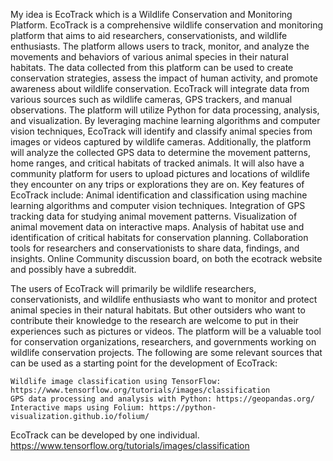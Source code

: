 My idea is EcoTrack which is a Wildlife Conservation and Monitoring Platform. EcoTrack is a comprehensive wildlife conservation and monitoring platform that aims to aid researchers, conservationists, and wildlife enthusiasts. The platform allows users to track, monitor, and analyze the movements and behaviors of various animal species in their natural habitats. The data collected from this platform can be used to create conservation strategies, assess the impact of human activity, and promote awareness about wildlife conservation. EcoTrack will integrate data from various sources such as wildlife cameras, GPS trackers, and manual observations. The platform will utilize Python for data processing, analysis, and visualization. By leveraging machine learning algorithms and computer vision techniques, EcoTrack will identify and classify animal species from images or videos captured by wildlife cameras. Additionally, the platform will analyze the collected GPS data to determine the movement patterns, home ranges, and critical habitats of tracked animals. It will also have a community platform for users to upload pictures and locations of wildlife they encounter on any trips or explorations they are on. 
Key features of EcoTrack include: 
Animal identification and classification using machine learning algorithms and computer vision techniques.
    Integration of GPS tracking data for studying animal movement patterns.
    Visualization of animal movement data on interactive maps.
    Analysis of habitat use and identification of critical habitats for conservation planning.
    Collaboration tools for researchers and conservationists to share data, findings, and insights.
    Online Community discussion board, on both the ecotrack website and possibly have a subreddit. 

The users of EcoTrack will primarily be wildlife researchers, conservationists, and wildlife enthusiasts who want to monitor and protect animal species in their natural habitats. But other outsiders who want to contribute their knowledge to the research are welcome to put in their experiences such as pictures or videos.  The platform will be a valuable tool for conservation organizations, researchers, and governments working on wildlife conservation projects.
The following are some relevant sources that can be used as a starting point for the development of EcoTrack:

    Wildlife image classification using TensorFlow: https://www.tensorflow.org/tutorials/images/classification
    GPS data processing and analysis with Python: https://geopandas.org/
    Interactive maps using Folium: https://python-visualization.github.io/folium/


EcoTrack can be developed by one individual. 
https://www.tensorflow.org/tutorials/images/classification
